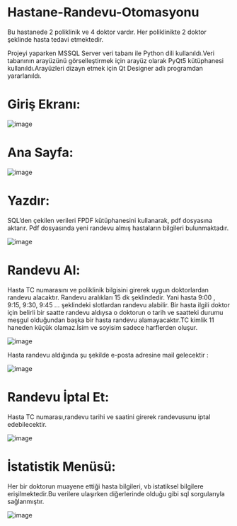 # Hastane-Randevu-Otomasyonu
Bu hastanede 2 poliklinik ve 4 doktor vardır. Her poliklinikte 2 doktor şeklinde hasta tedavi etmektedir. 

Projeyi yaparken MSSQL Server veri tabanı ile Python dili kullanıldı.Veri tabanının arayüzünü görselleştirmek için arayüz olarak PyQt5 kütüphanesi kullanıldı.Arayüzleri dizayn etmek için Qt Designer adlı programdan yararlanıldı.
# Giriş Ekranı:
![image](https://user-images.githubusercontent.com/61952281/120885823-8db36080-c5f3-11eb-81c9-3895cc00e699.png)

# Ana Sayfa:

![image](https://user-images.githubusercontent.com/61952281/120885920-1cc07880-c5f4-11eb-8938-94064a820e84.png)

# Yazdır:  
SQL’den çekilen verileri FPDF kütüphanesini kullanarak, pdf dosyasına aktarır. Pdf dosyasında yeni randevu almış hastaların bilgileri bulunmaktadır.

![image](https://user-images.githubusercontent.com/61952281/120886269-bfc5c200-c5f5-11eb-8ac6-a07c16843c0e.png)


# Randevu Al: 

Hasta TC numarasını ve poliklinik bilgisini girerek uygun doktorlardan randevu alacaktır. Randevu aralıkları 15 dk şeklindedir. Yani hasta 9:00 , 9:15, 9:30, 9:45 … şeklindeki
slotlardan randevu alabilir. Bir hasta ilgili doktor için belirli bir saatte randevu aldıysa o doktorun o tarih ve saatteki durumu meşgul olduğundan başka bir hasta randevu alamayacaktır.TC kimlik 11 haneden küçük olamaz.İsim ve soyisim sadece harflerden oluşur.


![image](https://user-images.githubusercontent.com/61952281/120885994-614c1400-c5f4-11eb-9c77-32bf9c2bfa5a.png)

Hasta randevu aldığında şu şekilde e-posta adresine mail gelecektir :

![image](https://user-images.githubusercontent.com/61952281/120886032-86d91d80-c5f4-11eb-8396-8fedd66bd2b5.png)

# Randevu İptal Et:
Hasta TC numarası,randevu tarihi ve saatini girerek randevusunu iptal edebilecektir.

![image](https://user-images.githubusercontent.com/61952281/120886080-c56ed800-c5f4-11eb-89ee-833d121a1ae4.png)

# İstatistik Menüsü:
Her bir doktorun muayene ettiği hasta bilgileri, vb istatiksel bilgilere erişilmektedir.Bu verilere ulaşırken diğerlerinde olduğu gibi sql sorgularıyla sağlanmıştır.

![image](https://user-images.githubusercontent.com/61952281/120886161-3615f480-c5f5-11eb-8e00-b3a1053ddc2a.png)


